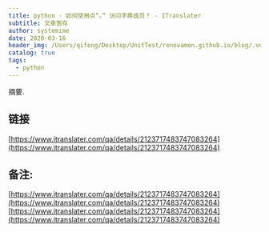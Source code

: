 ```yaml
---
title: python - 如何使用点“。” 访问字典成员？ - ITranslater
subtitle: 文章暂存
author: systemime
date: 2020-03-16
header_img: /Users/qifeng/Desktop/UnitTest/renovamen.github.io/blog/.vuepress/public/img/in-post/header/14.png
catalog: true
tags:
  - python
---
```

摘要.

<!-- more -->
## 链接

 [https://www.itranslater.com/qa/details/2123717483747083264](https://www.itranslater.com/qa/details/2123717483747083264) 

## 备注:

 [https://www.itranslater.com/qa/details/2123717483747083264](https://www.itranslater.com/qa/details/2123717483747083264) 
 [https://www.itranslater.com/qa/details/2123717483747083264](https://www.itranslater.com/qa/details/2123717483747083264)
